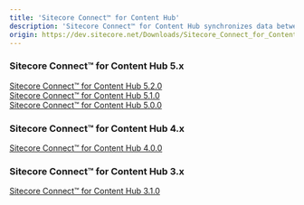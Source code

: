```yaml
---
title: 'Sitecore Connect™ for Content Hub'
description: 'Sitecore Connect™ for Content Hub synchronizes data between SXP and Content Hub. It gives web editors and content/digital marketers the ability to work with content created in Sitecore Content Hub. Content is automatically created and updated when changes are made in Sitecore Content Hub. Users also have the ability to select assets directly from DAM from within the Sitecore environment. Users can select and Incorporate assets into their web and digital experience creation and delivery.'
origin: https://dev.sitecore.net/Downloads/Sitecore_Connect_for_Content_Hub.aspx
---
```

### Sitecore Connect™ for Content Hub 5.x
[Sitecore Connect™ for Content Hub 5.2.0](/downloads/Sitecore_Connect_for_Content_Hub/5x/Sitecore_Connect_for_Content_Hub_520)\
[Sitecore Connect™ for Content Hub 5.1.0](/downloads/Sitecore_Connect_for_Content_Hub/5x/Sitecore_Connect_for_Content_Hub_510)\
[Sitecore Connect™ for Content Hub 5.0.0](/downloads/Sitecore_Connect_for_Content_Hub/5x/Sitecore_Connect_for_Content_Hub_500)

### Sitecore Connect™ for Content Hub 4.x
[Sitecore Connect™ for Content Hub 4.0.0](/downloads/Sitecore_Connect_for_Content_Hub/4x/Sitecore_Connect_for_Content_Hub_400)

### Sitecore Connect™ for Content Hub 3.x
[Sitecore Connect™ for Content Hub 3.1.0](/downloads/Sitecore_Connect_for_Content_Hub/3x/Sitecore_Connect_for_Content_Hub_310)